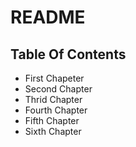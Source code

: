 # README #

## Table Of Contents
 - First Chapeter
 - Second Chapter
 - Thrid Chapter
 - Fourth Chapter
 - Fifth Chapter
 - Sixth Chapter
 

